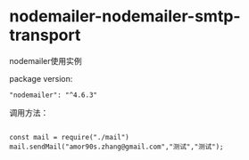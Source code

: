 # nodemailer-nodemailer-smtp-transport
nodemailer使用实例

package version:

    "nodemailer": "^4.6.3"

调用方法：

```

const mail = require("./mail")
mail.sendMail("amor90s.zhang@gmail.com","测试","测试");

```
